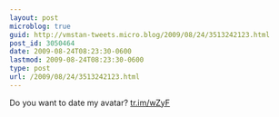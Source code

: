 ```yaml
---
layout: post
microblog: true
guid: http://vmstan-tweets.micro.blog/2009/08/24/3513242123.html
post_id: 3050464
date: 2009-08-24T08:23:30-0600
lastmod: 2009-08-24T08:23:30-0600
type: post
url: /2009/08/24/3513242123.html
---
```

Do you want to date my avatar? [tr.im/wZyF](http://tr.im/wZyF)

